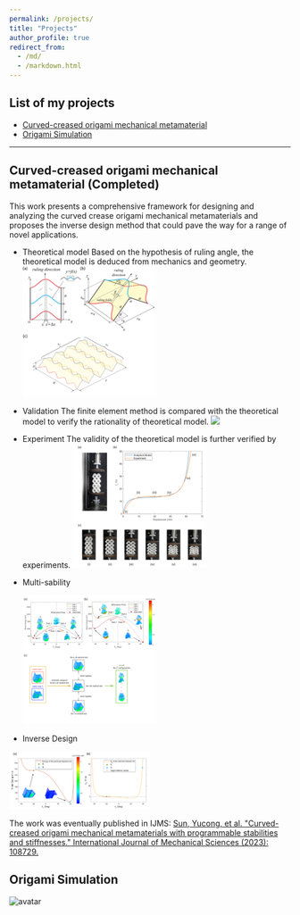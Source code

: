 ```yaml
---
permalink: /projects/
title: "Projects"
author_profile: true
redirect_from: 
  - /md/
  - /markdown.html
---
```


## List of my projects
* [Curved-creased origami mechanical metamaterial](#CCO)
* [Origami Simulation](#OS)
--------------------------------------------------------------
## <span id="CCO"> Curved-creased origami mechanical metamaterial (Completed)</span>
This work presents a comprehensive framework for designing and analyzing the curved crease origami mechanical metamaterials and proposes the inverse design method that could pave the way for a range of novel applications.

* Theoretical model
  Based on the hypothesis of ruling angle, the theoretical model is deduced from mechanics and geometry.
  <img src="/images/CCO/fig_1.png" width="50%" height="auto">
  
* Validation
  The finite element method is compared with the theoretical model to verify the rationality of theoretical model.
  <img src="/images/CCO/Figure4.png" width="50%" height="auto">
  
* Experiment
  The validity of the theoretical model is further verified by experiments.
  <img src="/images/CCO/experiment.png" width="50%" height="auto">
  
* Multi-sability
  
  <img src="/images/CCO/twomulti.png" width="50%" height="auto">
  
* Inverse Design
  
<img src="/images/CCO/zero_5_point_v3.png" width="50%" height="auto">

The work was eventually published in IJMS: 
[Sun, Yucong, et al. "Curved-creased origami mechanical metamaterials with programmable stabilities and stiffnesses." International Journal of Mechanical Sciences (2023): 108729.](https://doi.org/10.1016/j.ijmecsci.2023.108729)




## <span id="OS"> Origami Simulation </span>
![avatar](/images/Samio1.jpg)



